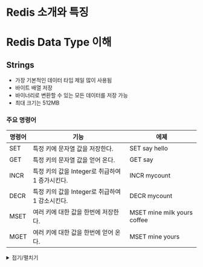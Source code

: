 # Redis 소개와 특징

# Redis Data Type 이해

## Strings

* 가장 기본적인 데이터 타입 제일 많이 사용됨
* 바이트 배열 저장
* 바이너리로 변환할 수 있는 모든 데이터를 저장 가능
* 최대 크기는 512MB

### 주요 명령어

| 명령어  | 기능                              | 에졔                          |
|------|---------------------------------|-----------------------------|
| SET  | 특정 키에 문자열 값을 저장한다.              | SET say hello               |
| GET  | 특정 키의 문자열 값을 얻어 온다.             | GET say                     |
| INCR | 특정 키의 값을 Integer로 취급하여 1 증가시킨다. | INCR mycount                |
| DECR | 특정 키의 값을 Integer로 취급하여 1 감소시킨다. | DECR mycount                |
| MSET | 여러 키에 대한 값을 한번에 저장한다.           | MSET mine milk yours coffee |
| MGET | 여러 키에 대한 값을 한번에 얻어 온다.          | MSET mine yours             |

<details>
<summary>접기/펼치기</summary>
<div markdown="1">

```
set key1 1
get key1

set mycount 10
incr mycount
decr mycount
get mycount

mset key1 hi key2 hello
mget key1 key2
```

span

## Lists

* Linked-list 형태의 자료구조(인덱스 접근은 느리지만 데이터 추가/삭제가 빠름)
* Queue와 Stack으로 사용할 수 있음

| 명령어    | 기능                              | 에졔                  |
|--------|---------------------------------|---------------------|
| LPUSH  | 리스트의 왼쪽(head)에 새로운 값을 추가한다.     | LPUSH mylist apple  |
| RPUSH  | 리스트의 오른쪽(tail)에 새로운 값을 추가한다.    | RPUSH mylist banana |
| LLEN   | 리스트에 들어있는 아이템 개수를 반환한다.         | LLEN mylist         |
| LRANGE | 리스트의 특정 범위를 반환한다.               | LRANGE mysql 0 -1   |
| LPOP   | 리스트의 왼쪽(head)에서 값을 삭제하고 반환한다.   | LPOP mylist         |
| RPOP   | 리스트이 오른쪽(tail)에서 값을 삭제 하고 변환한다. | RPOP mylist         |

<details>
<summary>접기/펼치기</summary>
<div markdown="1">

```
LPUSH mylist apple
LPUSH mylist banana

LLEN mylist

LRANGE mylist 0 -1
LRANGE mylist 0 -2

LPOP mylist
RPOP mylist
```

</details>

## Sets

* 순서가 없는 유니크한 값의 집합
* 검색이 빠름
* 개별 접근을 위한 인덱스가 존재하지 않고, 집합 연산이 가능(교집합, 합집합)

| 명령어       | 기능                         | 예제                    |
|-----------|----------------------------|-----------------------|
| SADD      | Set에 데이터를 추가한다.            | SADD myset apple      |
| SREM      | Set에 데이터를 삭제한다.            | SRM myset apple       |
| SCARD     | Set에 저장된 아이템 개수를 반환한다.     | SCARD myset           |
| SMEMBERS  | Set에 저장된 아이템을 반환한다.        | SMEMBERS myset        |
| SISMEMBER | 특정 값이 Set에 포함되어 있는지를 반환한다. | SISMEMBER myset apple |

<details>
<summary>접기/펼치기</summary>
<div markdown="1">

```
SADD myset apple
SADD myset banana

SCARD myset
SMEMBERS myset

SISMEMBER myset apple
SISMEMBER myset grape
```

</div>
</details>

## Hashes

* 하나의 key 하위에 여러개의 field-value 쌍을 저장
* 여러 필드를 가진 객체를 저장하는 것으로 생각할 수 있음
* HINCRBY 명령어를 사용해 카운터로 활용 가능

| 명령어     | 기능                                     | 예제                         |
|---------|----------------------------------------|----------------------------|
| HSET    | 한개 또는 다수의 필드에 값을 저장한다.                 | HSET user name bear age 10 |
| HGET    | 특정 필드의 값을 반환한다.                        | HGET user1 name            |
| HMGET   | 한개 이상의 필드 값을 반환한다.                     | HMGET user1 name age       |
| HINCRBY | 특정 필드 값을 Integer로 취급하여 저장한 숫자를 증가 시킨다. | HINCRBY user1 viewcount 1  |
| HDEL    | 한개 이상의 필드를 삭제한다.                       | HDEL user1 name age        |

<details>
<summary>접기/펼치기</summary>
<div markdown="1">

```
HSET user name bear age 10
HGET user name

HMGET user name age

HSET user viewcount 15

HGET user viewcount

HINCRBY user viewcount 3

HKEYS user

HDEL user name age

HKEYS user
```

</div>
</details>

## SortedSets

* Set과 유사하게 유니크한 값의 집합
* 각 값은 연관된 score를 가지고 정렬되어 있음
* 정렬된 상태이기에 빠르게 최소/최대값을 구할 수 있음
* 순위 계산, 리더보드 구현 등에 활용

| 명령어      | 기능 제                            | 예제                             |
|----------|---------------------------------|--------------------------------|
| ZADD     | 한개 또는 다수의 값을 추가 또는 업데이트 한다.     | ZADD myrank 10 apple 20 banana |
| ZRANGE   | 특정 범위의 값을 반환한다.(오름차순으로 정렬된 기준)  | ZRANGE myrank 0 1              |
| ZRANK    | 특정 값의 위치(순위)를 반환한다.(오름차순으로 정렬된) | ZRANK myrank apple             |
| ZREVRANK | 특정 값의 위치(순위)를 반환한다.(내림차순으로 정렬된) | ZREVRANK myrank apple          |
| ZREM     | 한개 이상의 값을 삭제한다.                 | ZREM myrank apple              |


<details>
<summary>접기/펼치기</summary>
<div markdown="1">

```
ZADD myrank 10 apple 20 banana 30 grape

ZRANGE myrank 0 1

ZREVRANK myrank apple

ZRANK myrank apple
```

</div>
</details>